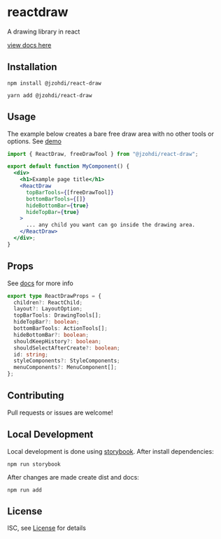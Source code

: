 # reactdraw

A drawing library in react

[view docs here][2]

## Installation

```shell
npm install @jzohdi/react-draw
```

```shell
yarn add @jzohdi/react-draw
```

## Usage

The example below creates a bare free draw area with no other tools or options. See [demo][3]

```jsx
import { ReactDraw, freeDrawTool } from "@jzohdi/react-draw";

export default function MyComponent() {
  <div>
    <h1>Example page title</h1>
    <ReactDraw
      topBarTools={[freeDrawTool]}
      bottomBarTools={[]}
      hideBottomBar={true}
      hideTopBar={true}
    >
      ... any child you want can go inside the drawing area.
    </ReactDraw>
  </div>;
}
```

## Props

See [docs][2] for more info

```typescript
export type ReactDrawProps = {
  children?: ReactChild;
  layout?: LayoutOption;
  topBarTools: DrawingTools[];
  hideTopBar?: boolean;
  bottomBarTools: ActionTools[];
  hideBottomBar?: boolean;
  shouldKeepHistory?: boolean;
  shouldSelectAfterCreate?: boolean;
  id: string;
  styleComponents?: StyleComponents;
  menuComponents?: MenuComponent[];
};
```

## Contributing

Pull requests or issues are welcome!

## Local Development

Local development is done using [storybook][4]. After install dependencies:

```shell
npm run storybook
```

After changes are made create dist and docs:

```shell
npm run add
```

## License

ISC, see [License][1] for details

[1]: https://github.com/jzohdi/reactdraw/blob/main/LICENSE
[3]: https://jzohdi.github.io/reactdraw/?path=/story/reactdraw--hide-top-and-bottom-bar
[2]: https://jzohdi.github.io/reactdraw/?path=/story/introduction--page
[4]: https://storybook.js.org/

